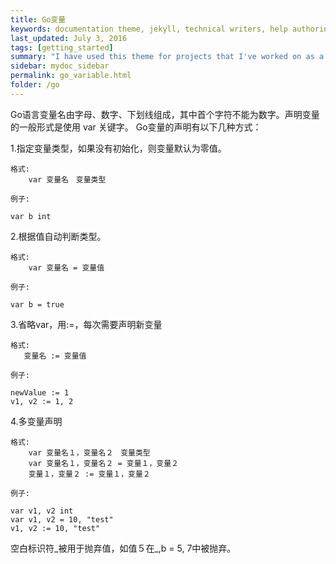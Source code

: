 ```yaml
---
title: Go变量
keywords: documentation theme, jekyll, technical writers, help authoring tools, hat replacements
last_updated: July 3, 2016
tags: [getting_started]
summary: "I have used this theme for projects that I've worked on as a professional technical writer."
sidebar: mydoc_sidebar
permalink: go_variable.html
folder: /go
---
```


Go语言变量名由字母、数字、下划线组成，其中首个字符不能为数字。声明变量的一般形式是使用 var 关键字。
Go变量的声明有以下几种方式：

1.指定变量类型，如果没有初始化，则变量默认为零值。
  
    格式: 
        var 变量名　变量类型

    例子:

    var b int

2.根据值自动判断类型。

    格式: 
        var 变量名 = 变量值

    例子:

    var b = true

3.省略var，用:=，每次需要声明新变量

    格式: 
       变量名 := 变量值

    例子:

    newValue := 1
    v1, v2 := 1, 2 
    
4.多变量声明　　　　　

    格式:
        var 变量名１，变量名２　变量类型
        var 变量名１，变量名２ = 变量１，变量２
        变量１，变量２ := 变量１，变量２

    例子:

    var v1, v2 int
    var v1, v2 = 10, "test"
    v1, v2 := 10, "test"

空白标识符_被用于抛弃值，如值５在_,b = 5, 7中被抛弃。

